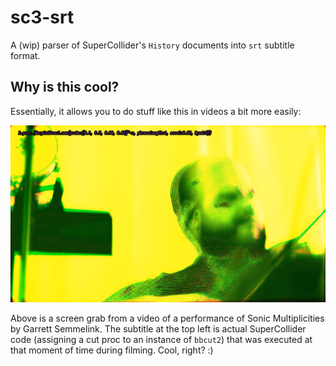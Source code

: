 # sc3-srt

A (wip) parser of SuperCollider's `History` documents into `srt` subtitle format.

## Why is this cool?
Essentially, it allows you to do stuff like this in videos a bit more easily:

![](https://github.com/SacredData/sc3-srt/blob/master/example.png)

Above is a screen grab from a video of a performance of Sonic Multiplicities by Garrett Semmelink. The subtitle at the top left is actual SuperCollider code (assigning a cut proc to an instance of `bbcut2`) that was executed at that moment of time during filming. Cool, right? :)
